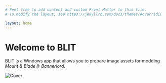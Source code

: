 ```yaml
---
# Feel free to add content and custom Front Matter to this file.
# To modify the layout, see https://jekyllrb.com/docs/themes/#overriding-theme-defaults

layout: home
---
```


# Welcome to BLIT

BLIT is a Windows app that allows you to prepare image assets for modding *Mount & Blade II: Bannerlord*.

![Cover](/assets/images/cover.png)